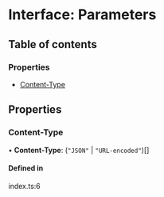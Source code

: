 # Interface: Parameters

## Table of contents

### Properties

- [Content-Type](../wiki/Parameters#content-type)

## Properties

### Content-Type

• **Content-Type**: (``"JSON"`` \| ``"URL-encoded"``)[]

#### Defined in

index.ts:6
